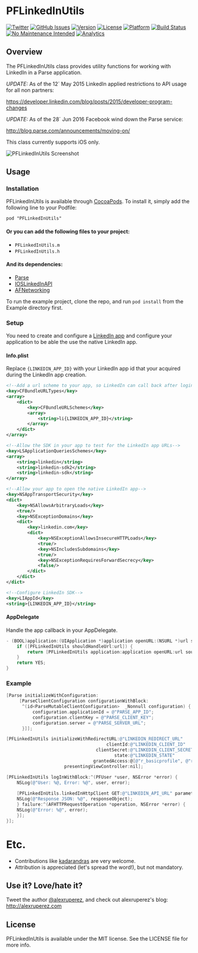 # PFLinkedInUtils
[![Twitter](http://img.shields.io/badge/contact-@alexruperez-blue.svg?style=flat)](http://twitter.com/alexruperez)
[![GitHub Issues](http://img.shields.io/github/issues/alexruperez/PFLinkedInUtils.svg?style=flat)](http://github.com/alexruperez/PFLinkedInUtils/issues)
[![Version](https://img.shields.io/cocoapods/v/PFLinkedInUtils.svg?style=flat)](http://cocoadocs.org/docsets/PFLinkedInUtils)
[![License](https://img.shields.io/cocoapods/l/PFLinkedInUtils.svg?style=flat)](http://cocoadocs.org/docsets/PFLinkedInUtils)
[![Platform](https://img.shields.io/cocoapods/p/PFLinkedInUtils.svg?style=flat)](http://cocoadocs.org/docsets/PFLinkedInUtils)
[![Build Status](https://travis-ci.org/alexruperez/PFLinkedInUtils.svg?branch=master)](https://travis-ci.org/alexruperez/PFLinkedInUtils)
[![No Maintenance Intended](http://unmaintained.tech/badge.svg)](http://unmaintained.tech/)
[![Analytics](https://ga-beacon.appspot.com/UA-55329295-1/PFLinkedInUtils/readme?pixel)](https://github.com/igrigorik/ga-beacon)

## Overview

The PFLinkedInUtils class provides utility functions for working with LinkedIn in a Parse application.

*UPDATE:* As of the 12´ May 2015 LinkedIn applied restrictions to API usage for all non partners:

https://developer.linkedin.com/blog/posts/2015/developer-program-changes

*UPDATE:* As of the 28´ Jun 2016 Facebook wind down the Parse service:

http://blog.parse.com/announcements/moving-on/

This class currently supports iOS only.

![PFLinkedInUtils Screenshot](https://raw.githubusercontent.com/alexruperez/PFLinkedInUtils/master/screenshot.png)

## Usage

### Installation

PFLinkedInUtils is available through [CocoaPods](http://cocoapods.org). To install
it, simply add the following line to your Podfile:

    pod "PFLinkedInUtils"

#### Or you can add the following files to your project:
* `PFLinkedInUtils.m`
* `PFLinkedInUtils.h`

#### And its dependencies:
* [Parse](https://www.parse.com)
* [IOSLinkedInAPI](https://github.com/jeyben/IOSLinkedInAPI)
* [AFNetworking](https://github.com/AFNetworking/AFNetworking)

To run the example project, clone the repo, and run `pod install` from the Example directory first.

### Setup

You need to create and configure a [LinkedIn app](https://developer.linkedin.com/docs/ios-sdk) and configure your application to be able the use the native LinkedIn app.

#### Info.plist

Replace `{LINKEDIN_APP_ID}` with your LinkedIn app id that your acquired during the LinkedIn app creation.

```xml
<!--Add a url scheme to your app, so LinkedIn can call back after login-->
<key>CFBundleURLTypes</key>
<array>
	<dict>
		<key>CFBundleURLSchemes</key>
		<array>
			<string>li{LINKEDIN_APP_ID}</string>
		</array>
	</dict>
</array>

<!--Allow the SDK in your app to test for the LinkedIn app URLs-->
<key>LSApplicationQueriesSchemes</key>
<array>
    <string>linkedin</string>
    <string>linkedin-sdk2</string>
    <string>linkedin-sdk</string>
</array>

<!--Allow your app to open the native LinkedIn app-->
<key>NSAppTransportSecurity</key>
<dict>
    <key>NSAllowsArbitraryLoads</key>
    <true/>
    <key>NSExceptionDomains</key>
    <dict>
        <key>linkedin.com</key>
        <dict>
            <key>NSExceptionAllowsInsecureHTTPLoads</key>
            <true/>
            <key>NSIncludesSubdomains</key>
            <true/>
            <key>NSExceptionRequiresForwardSecrecy</key>
            <false/>
        </dict>
    </dict>
</dict>

<!--Configure LinkedIn SDK-->
<key>LIAppId</key>
<string>{LINKEDIN_APP_ID}</string>
```

#### AppDelegate

Handle the app callback in your AppDelegate.

```objectivec
- (BOOL)application:(UIApplication *)application openURL:(NSURL *)url sourceApplication:(NSString *)sourceApplication annotation:(id)annotation {
    if ([PFLinkedInUtils shouldHandleUrl:url]) {
        return [PFLinkedInUtils application:application openURL:url sourceApplication:sourceApplication annotation:annotation];
    }
    return YES;
}
```

### Example

```objectivec
[Parse initializeWithConfiguration:
     [ParseClientConfiguration configurationWithBlock:
      ^(id<ParseMutableClientConfiguration>  _Nonnull configuration) {
          configuration.applicationId = @"PARSE_APP_ID";
          configuration.clientKey = @"PARSE_CLIENT_KEY";
          configuration.server = @"PARSE_SERVER_URL";
      }]];

[PFLinkedInUtils initializeWithRedirectURL:@"LINKEDIN_REDIRECT_URL"
                                      clientId:@"LINKEDIN_CLIENT_ID"
                                  clientSecret:@"LINKEDIN_CLIENT_SECRET"
                                         state:@"LINKEDIN_STATE"
                                 grantedAccess:@[@"r_basicprofile", @"r_emailaddress"]
                      presentingViewController:nil];

[PFLinkedInUtils logInWithBlock:^(PFUser *user, NSError *error) {
    NSLog(@"User: %@, Error: %@", user, error);
    
    [PFLinkedInUtils.linkedInHttpClient GET:@"LINKEDIN_API_URL" parameters:nil success:^(AFHTTPRequestOperation *operation, id responseObject) {
    NSLog(@"Response JSON: %@", responseObject);
    } failure:^(AFHTTPRequestOperation *operation, NSError *error) {
    NSLog(@"Error: %@", error);
    }];
}];
```

# Etc.

* Contributions like [kadarandras](https://github.com/kadarandras) are very welcome.
* Attribution is appreciated (let's spread the word!), but not mandatory.

## Use it? Love/hate it?

Tweet the author [@alexruperez](http://twitter.com/alexruperez), and check out alexruperez's blog: http://alexruperez.com

## License

PFLinkedInUtils is available under the MIT license. See the LICENSE file for more info.

